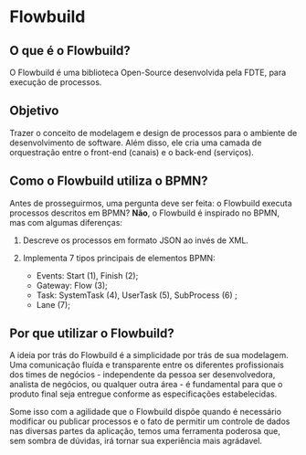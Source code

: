 # Flowbuild

## O que é o Flowbuild?

O Flowbuild é uma biblioteca Open-Source desenvolvida pela FDTE, para 
execução de processos.

## Objetivo

Trazer o conceito de modelagem e design de processos para o 
ambiente de desenvolvimento de software. Além disso, ele cria 
uma camada de orquestração entre o front-end (canais) e o 
back-end (serviços).

## Como o Flowbuild utiliza o BPMN?

Antes de prosseguirmos, uma pergunta deve ser feita:
o Flowbuild executa processos descritos em BPMN?
**Não**, o Flowbuild é inspirado no BPMN, mas com algumas diferenças:

1. Descreve os processos em formato JSON ao invés de XML.

2. Implementa 7 tipos principais de elementos BPMN:
    - Events: Start (1), Finish (2);
    - Gateway: Flow (3);
    - Task: SystemTask (4), UserTask (5), SubProcess (6) ;
    - Lane (7);

## Por que utilizar o Flowbuild?

A ideia por trás do Flowbuild é a simplicidade por trás de sua modelagem.
Uma comunicação fluída e transparente entre os diferentes profissionais 
dos times de negócios - independente da pessoa ser desenvolvedora, analista de negócios,
ou qualquer outra área - é fundamental para que o produto final seja entregue conforme 
as especificações estabelecidas.

Some isso com a agilidade que o Flowbuild dispõe quando é necessário
modificar ou publicar processos e o fato de permitir um controle de
dados nas diversas partes da aplicação, temos uma ferramenta poderosa
que, sem sombra de dúvidas, irá tornar sua experiência mais agrádavel.
